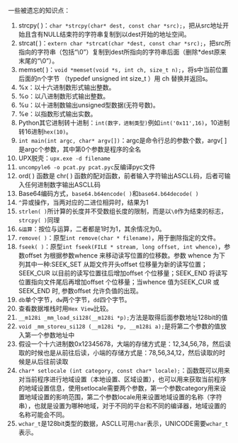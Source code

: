 一些被遗忘的知识点：
1. strcpy( )：`char *strcpy(char* dest, const char *src);`，把从src地址开始且含有NULL结束符的字符串复制到以dest开始的地址空间。
2. strcat( )：`extern char *strcat(char *dest, const char *src);`，把src所指向的字符串（包括“\0”）复制到dest所指向的字符串后面（删除*dest原来末尾的“\0”）。
3. memset( )：`void *memset(void *s, int ch, size_t n);`，将s中当前位置后面的n个字节 （typedef unsigned int size_t ）用 ch 替换并返回s。
4. %x：以十六进制数形式输出整数。
5. %o：以八进制数形式输出整数。
6. %u：以十进制数输出unsigned型数据(无符号数)。
7. %e：以指数形式输出实数。
8. Python其它进制转十进制：`int(数字，进制类型)`例如`int('0x11',16)`，10进制转16进制`hex(10)`。
9. `int main(int argc, char* argv[])`：argc是命令行总的参数个数，argv[ ]是argc个参数，其中第0个参数是程序的全名
10. UPX脱壳：`upx.exe -d filename`
11. `uncompyle6 -o pcat.py pcat.pyc`反编译pyc文件
12. ord( ) 函数是 chr( ) 函数的配对函数，前者输入字符输出ASCLL码，后者可输入任何进制数字输出ASCLL码
13. Base64编码方式，`base64.b64encode( )`和`base64.b64decode( )`
14. `^`异或操作，当两对应的二进位相异时，结果为1
15. `strlen( )`所计算的长度并不受数组长度的限制，而是以`\0`作为结束的标志，`strcpy( )`同理
16. `&运算`：按位与运算，二者都是1时为1，其余情况为0。
17. `remove( )`：原型`int remove(char * filename)`，用于删除指定的文件。
18. `fseek( )`：原型`int fseek(FILE * stream, long offset, int whence)`，参数offset 为根据参数whence 来移动读写位置的位移数。参数 whence 为下列其中一种:SEEK_SET 从距文件开头offset 位移量为新的读写位置；SEEK_CUR 以目前的读写位置往后增加offset 个位移量；SEEK_END 将读写位置指向文件尾后再增加offset 个位移量；当whence 值为SEEK_CUR 或SEEK_END 时, 参数offset 允许负值的出现。
19. `db`单个字节，`dw`两个字节，`dd`四个字节。
20. 查看数据堆栈时用`Hex View`比较。
21. `__m128i _mm_load_si128(__m128i *p);`方法是取得后面参数地址128bit的值
22. `void _mm_storeu_si128 (__m128i *p, __m128i a);`是将第二个参数的值放入第一个参数地址中
23. 假设一个十六进制数0x12345678，大端的存储方式是：12,34,56,78，然后读取的时候也是从前往后读，小端的存储方式是：78,56,34,12，然后读取的时候是从后往前读取
24. `char* setlocale (int category, const char* locale);`：函数既可以用来对当前程序进行地域设置（本地设置、区域设置），也可以用来获取当前程序的地域设置信息，使用setlocale需要两个参数，第一个参数category用来设置地域设置的影响范围，第二个参数locale用来设置地域设置的名称（字符串），也就是设置为哪种地域，对于不同的平台和不同的编译器，地域设置的名称可能会不同。
25. `wchar_t`是128bit类型的数据，ASCLL可用`char`表示，UNICODE需要`wchar_t`表示。
